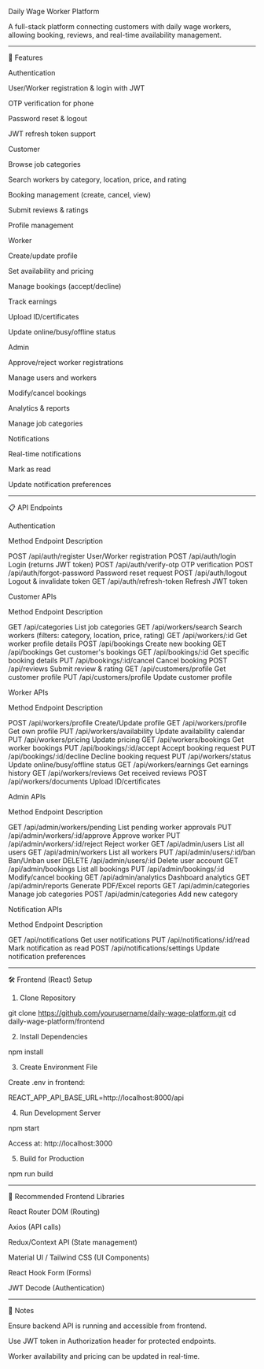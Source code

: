 Daily Wage Worker Platform

A full-stack platform connecting customers with daily wage workers, allowing booking, reviews, and real-time availability management.


---

🚀 Features

Authentication

User/Worker registration & login with JWT

OTP verification for phone

Password reset & logout

JWT refresh token support


Customer

Browse job categories

Search workers by category, location, price, and rating

Booking management (create, cancel, view)

Submit reviews & ratings

Profile management


Worker

Create/update profile

Set availability and pricing

Manage bookings (accept/decline)

Track earnings

Upload ID/certificates

Update online/busy/offline status


Admin

Approve/reject worker registrations

Manage users and workers

Modify/cancel bookings

Analytics & reports

Manage job categories


Notifications

Real-time notifications

Mark as read

Update notification preferences



---

📋 API Endpoints

Authentication

Method	Endpoint	Description

POST	/api/auth/register	User/Worker registration
POST	/api/auth/login	Login (returns JWT token)
POST	/api/auth/verify-otp	OTP verification
POST	/api/auth/forgot-password	Password reset request
POST	/api/auth/logout	Logout & invalidate token
GET	/api/auth/refresh-token	Refresh JWT token


Customer APIs

Method	Endpoint	Description

GET	/api/categories	List job categories
GET	/api/workers/search	Search workers (filters: category, location, price, rating)
GET	/api/workers/:id	Get worker profile details
POST	/api/bookings	Create new booking
GET	/api/bookings	Get customer's bookings
GET	/api/bookings/:id	Get specific booking details
PUT	/api/bookings/:id/cancel	Cancel booking
POST	/api/reviews	Submit review & rating
GET	/api/customers/profile	Get customer profile
PUT	/api/customers/profile	Update customer profile


Worker APIs

Method	Endpoint	Description

POST	/api/workers/profile	Create/Update profile
GET	/api/workers/profile	Get own profile
PUT	/api/workers/availability	Update availability calendar
PUT	/api/workers/pricing	Update pricing
GET	/api/workers/bookings	Get worker bookings
PUT	/api/bookings/:id/accept	Accept booking request
PUT	/api/bookings/:id/decline	Decline booking request
PUT	/api/workers/status	Update online/busy/offline status
GET	/api/workers/earnings	Get earnings history
GET	/api/workers/reviews	Get received reviews
POST	/api/workers/documents	Upload ID/certificates


Admin APIs

Method	Endpoint	Description

GET	/api/admin/workers/pending	List pending worker approvals
PUT	/api/admin/workers/:id/approve	Approve worker
PUT	/api/admin/workers/:id/reject	Reject worker
GET	/api/admin/users	List all users
GET	/api/admin/workers	List all workers
PUT	/api/admin/users/:id/ban	Ban/Unban user
DELETE	/api/admin/users/:id	Delete user account
GET	/api/admin/bookings	List all bookings
PUT	/api/admin/bookings/:id	Modify/cancel booking
GET	/api/admin/analytics	Dashboard analytics
GET	/api/admin/reports	Generate PDF/Excel reports
GET	/api/admin/categories	Manage job categories
POST	/api/admin/categories	Add new category


Notification APIs

Method	Endpoint	Description

GET	/api/notifications	Get user notifications
PUT	/api/notifications/:id/read	Mark notification as read
POST	/api/notifications/settings	Update notification preferences



---

🛠 Frontend (React) Setup

1. Clone Repository

git clone https://github.com/yourusername/daily-wage-platform.git
cd daily-wage-platform/frontend

2. Install Dependencies

npm install

3. Create Environment File

Create .env in frontend:

REACT_APP_API_BASE_URL=http://localhost:8000/api

4. Run Development Server

npm start

Access at: http://localhost:3000

5. Build for Production

npm run build


---

🔧 Recommended Frontend Libraries

React Router DOM (Routing)

Axios (API calls)

Redux/Context API (State management)

Material UI / Tailwind CSS (UI Components)

React Hook Form (Forms)

JWT Decode (Authentication)



---

📌 Notes

Ensure backend API is running and accessible from frontend.

Use JWT token in Authorization header for protected endpoints.

Worker availability and pricing can be updated in real-time.
